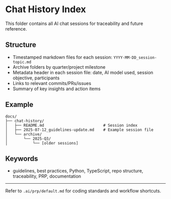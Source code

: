 # Chat History Index

This folder contains all AI chat sessions for traceability and future reference.

## Structure
- Timestamped markdown files for each session: `YYYY-MM-DD_session-topic.md`
- Archive folders by quarter/project milestone
- Metadata header in each session file: date, AI model used, session objective, participants
- Links to relevant commits/PRs/issues
- Summary of key insights and action items

## Example
```
docs/
├── chat-history/
│   ├── README.md                          # Session index
│   ├── 2025-07-12_guidelines-update.md    # Example session file
│   └── archive/
│       └── 2025-Q3/
│           └── [older sessions]
```

## Keywords
- guidelines, best practices, Python, TypeScript, repo structure, traceability, PRP, documentation

---
Refer to `.ai/prp/default.md` for coding standards and workflow shortcuts.
